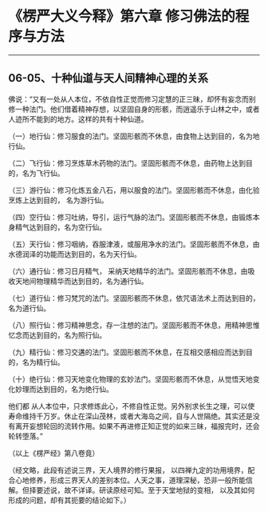 # 《楞严大义今释》第六章 修习佛法的程序与方法

------

## 06-05、十种仙道与天人间精神心理的关系

佛说：“又有一处从人本位，不依自性正觉而修习定慧的正三昧，却怀有妄念而别修一种法门。他们借着精神存想，以坚固自身的形骸，而逍遥乐于山林之中，或者人迹所不能到的地方。这样的共有十种仙道。

（一）地行仙：修习服食的法门。坚固形骸而不休息，由食物上达到目的，名为地行仙。

（二）飞行仙：修习烹炼草木药物的法门。坚固形骸而不休息，由药物上达到目的，名为飞行仙。

（三）游行仙：修习化炼五金八石，用以服食的法门。坚固形骸而不休息，由化验烹炼上达到目的， 名为游行仙。

（四）空行仙：修习吐纳，导引，运行气脉的法门。坚固形骸而不休息，由锻炼本身精气达到目的，名为空行仙。

（五）天行仙：修习咽纳，吞服津液，或服用净水的法门。坚固形骸而不休息，由水德润泽的功能而达到目的，名为天行仙。

（六）通行仙：修习日月精气， 采纳天地精华的法门。坚固形骸而不休息，由吸收天地间物理精华而达到目的，名为通行仙。

（七）道行仙：修习梵咒的法门。坚固形骸而不休息，依咒语法术上而达到目的，名为道行仙。

（八）照行仙：修习精神思念，存一注想的法门。坚固形骸而不休息，用精神思惟忆念而达到目的，名为照行仙。

（九）精行仙：修习交遘的法门。坚固形骸而不休息，在互相交感相应而达到目的，名为精行仙。

（十）绝行仙：修习天地变化物理的玄妙法门。坚固形骸而不休息，从觉悟天地变化妙理而达到目的，名为绝行仙。

他们都 从人本位中，只求修炼此心，不修自性正觉。另外别求长生之理，可以使寿命维持千万岁。休止在深山茂林，或者大海岛之间，自与人世隔绝。其实还是没有离开妄想轮回的流转作用。如果不再进修正知正觉的如来三昧，福报完时，还会轮转堕落。”

（以上《楞严经》第八卷竟）

（经文略，此段有述说三界，天人境界的修行果报， 以四禅九定的功用境界，配合心地修养，形成三界天人的差别本位。人天之事，道理深秘，恐非一般所能信解。但择要述说，故不详译。研读原经可知。至于天堂地狱的变相， 以及其如何形成的问题，却有其扼要的结论如下。）

